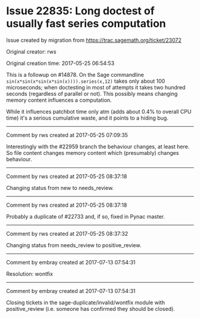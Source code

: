 # Issue 22835: Long doctest of usually fast series computation

Issue created by migration from https://trac.sagemath.org/ticket/23072

Original creator: rws

Original creation time: 2017-05-25 06:54:53

This is a followup on #14878. On the Sage commandline `sin(x*sin(x*sin(x*sin(x)))).series(x,12)` takes only about 100 microseconds; when doctesting in most of attempts it takes two hundred seconds (regardless of parallel or not). This possibly means changing memory content influences a computation.

While it influences patchbot time only atm (adds about 0.4% to overall CPU time) it's a serious cumulative waste, and it points to a hiding bug.


---

Comment by rws created at 2017-05-25 07:09:35

Interestingly with the #22959 branch the behaviour changes, at least here. So file content changes memory content which (presumably) changes behaviour.


---

Comment by rws created at 2017-05-25 08:37:18

Changing status from new to needs_review.


---

Comment by rws created at 2017-05-25 08:37:18

Probably a duplicate of #22733 and, if so, fixed in Pynac master.


---

Comment by rws created at 2017-05-25 08:37:32

Changing status from needs_review to positive_review.


---

Comment by embray created at 2017-07-13 07:54:31

Resolution: wontfix


---

Comment by embray created at 2017-07-13 07:54:31

Closing tickets in the sage-duplicate/invalid/wontfix module with positive_review (i.e. someone has confirmed they should be closed).

